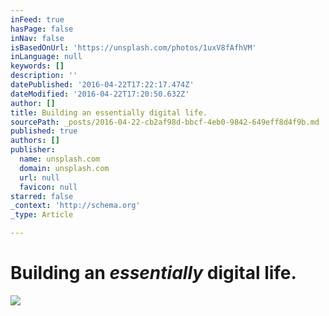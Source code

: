 ```yaml
---
inFeed: true
hasPage: false
inNav: false
isBasedOnUrl: 'https://unsplash.com/photos/1uxV8fAfhVM'
inLanguage: null
keywords: []
description: ''
datePublished: '2016-04-22T17:22:17.474Z'
dateModified: '2016-04-22T17:20:50.632Z'
author: []
title: Building an essentially digital life.
sourcePath: _posts/2016-04-22-cb2af98d-bbcf-4eb0-9842-649eff8d4f9b.md
published: true
authors: []
publisher:
  name: unsplash.com
  domain: unsplash.com
  url: null
  favicon: null
starred: false
_context: 'http://schema.org'
_type: Article

---
```

# Building an _essentially_ digital life.
![](https://images.unsplash.com/5/unsplash-kitsune-3.jpg?ixlib=rb-0.3.5&q=80&fm=jpg&crop=entropy&w=1080&fit=max&s=4c3dc35899cafc4fc8761cfda1ac5114)